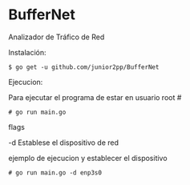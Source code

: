 # BufferNet
Analizador de Tráfico de Red


Instalación:

	$ go get -u github.com/junior2pp/BufferNet

Ejecucion:

Para ejecutar el programa de estar en usuario root #
	
	# go run main.go


flags 

-d	Establese el dispositivo de red 

ejemplo de ejecucion y establecer el dispositivo

	# go run main.go -d enp3s0